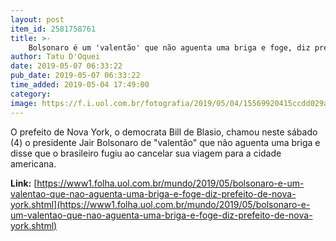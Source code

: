 ```yaml
---
layout: post
item_id: 2581758761
title: >-
    Bolsonaro é um 'valentão' que não aguenta uma briga e foge, diz prefeito de Nova York
author: Tatu D'Oquei
date: 2019-05-07 06:33:22
pub_date: 2019-05-07 06:33:22
time_added: 2019-05-04 17:49:00
category: 
image: https://f.i.uol.com.br/fotografia/2019/05/04/15569920415ccdd029ab4db_1556992041_3x2_xl.jpg
---
```


O prefeito de Nova York, o democrata Bill de Blasio, chamou neste sábado (4) o presidente Jair Bolsonaro de "valentão" que não aguenta uma briga e disse que o brasileiro fugiu ao cancelar sua viagem para a cidade americana.

**Link:** [https://www1.folha.uol.com.br/mundo/2019/05/bolsonaro-e-um-valentao-que-nao-aguenta-uma-briga-e-foge-diz-prefeito-de-nova-york.shtml](https://www1.folha.uol.com.br/mundo/2019/05/bolsonaro-e-um-valentao-que-nao-aguenta-uma-briga-e-foge-diz-prefeito-de-nova-york.shtml)

